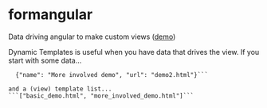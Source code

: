 formangular
===========

Data driving angular to make custom views (<a href="http://nmorse.github.io/formangular/" target="_new">demo</a>)

Dynamic Templates is useful when you have data that drives the view.
If you start with some data...
```[{"name": "simple demo", "url": "demo1.html"},
  {"name": "More involved demo", "url": "demo2.html"}```

and a (view) template list...
```["basic_demo.html", "more_involved_demo.html"]``` 
